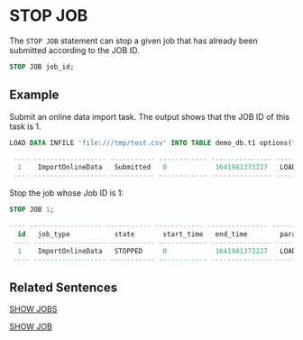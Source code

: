 # STOP JOB

The `STOP JOB` statement can stop a given job that has already been submitted according to the JOB ID.


```SQL
STOP JOB job_id;
```


## Example

Submit an online data import task. The output shows that the JOB ID of this task is 1.

```sql
LOAD DATA INFILE 'file:///tmp/test.csv' INTO TABLE demo_db.t1 options(format='csv', header=false, mode='append');

 ---- ------------------ ----------- ------------ --------------- ---------------------------------------------------------------------------------------------------------------------------- --------- ---------------- -------
  1    ImportOnlineData   Submitted   0            1641981373227   LOAD DATA INFILE 'file:///tmp/test.csv' INTO TABLE demo_db.t1 options(format='csv', header=false, mode='append');           local
 ---- ------------------ ----------- ------------ --------------- ---------------------------------------------------------------------------------------------------------------------------- --------- ---------------- -------
```

Stop the job whose Job ID is 1:

```sql
STOP JOB 1;

---- ------------------ ----------- ------------ --------------- ---------------------------------------------------------------------------------------------------------------------------- --------- ---------------- -------
  id   job_type           state       start_time   end_time        parameter                                                                                                                    cluster   application_id   error
 ---- ------------------ ----------- ------------ --------------- ---------------------------------------------------------------------------------------------------------------------------- --------- ---------------- -------
  1    ImportOnlineData   STOPPED     0            1641981373227   LOAD DATA INFILE 'file:///tmp/test.csv' INTO TABLE demo_db.t1 options(format='csv', header=false, mode='append');           local
 ---- ------------------ ----------- ------------ --------------- ---------------------------------------------------------------------------------------------------------------------------- --------- ---------------- -------
```

## Related Sentences

[SHOW JOBS](./SHOW_JOBS.md)

[SHOW JOB](./SHOW_JOB.md)
